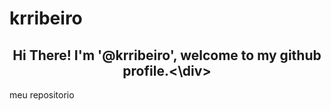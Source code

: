 # krribeiro
## <div align="center"> Hi There! I'm '@krribeiro', welcome to my github profile.<\div>
meu repositorio

